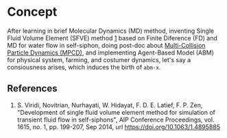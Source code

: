 # Concept
After learning in brief Molecular Dynamics (MD) method, inventing Single Fluid Volume Element (SFVE) method [1](#ref1)
based on Finite Diference (FD) and MD for water flow in self-siphon, doing post-doc about [Multi-Collision Particle Dynamics (MPCD)](https://doi.org/10.13140/2.1.3523.0725), and implementing Agent-Based Model (ABM) for physical system, farming, and costumer dynamics, let's say a consiousness arises, which induces the birth of ``abm-x``.


## References
1. S. Viridi, Novitrian, Nurhayati, W. Hidayat, F. D. E. Latief, F. P. Zen, "Development of single fluid volume element method for simulation of transient fluid flow in self-siphons", AIP Conference Proceedings, vol. 1615, no. 1, pp. 199-207, Sep 2014, url https://doi.org/10.1063/1.4895885 <a name="ref1"></a>


